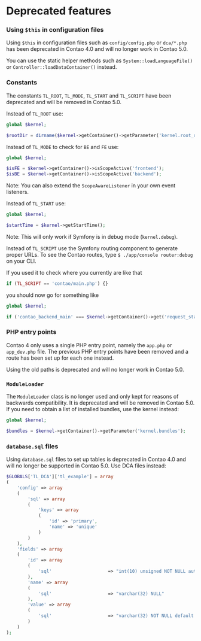 Deprecated features
===================

### Using `$this` in configuration files

Using `$this` in configuration files such as `config/config.php` or `dca/*.php`
has been deprecated in Contao 4.0 and will no longer work in Contao 5.0.

You can use the static helper methods such as `System::loadLanguageFile()` or
`Controller::loadDataContainer()` instead.


### Constants

The constants `TL_ROOT`, `TL_MODE`, `TL_START` and `TL_SCRIPT` have been
deprecated and will be removed in Contao 5.0.

Instead of `TL_ROOT` use:

```php
global $kernel;

$rootDir = dirname($kernel->getContainer()->getParameter('kernel.root_dir'));
```

Instead of `TL_MODE` to check for `BE` and `FE` use:

```php
global $kernel;

$isFE = $kernel->getContainer()->isScopeActive('frontend');
$isBE = $kernel->getContainer()->isScopeActive('backend');
```

Note: You can also extend the `ScopeAwareListener` in your own event listeners.

Instead of `TL_START` use:
```php
global $kernel;

$startTime = $kernel->getStartTime();
```

Note: This will only work if Symfony is in debug mode (`kernel.debug`).

Instead of `TL_SCRIPT` use the Symfony routing component to generate proper URLs.
To see the Contao routes, type `$ ./app/console router:debug` on your CLI.

If you used it to check where you currently are like that

```php
if (TL_SCRIPT == 'contao/main.php') {}
```

you should now go for something like

```php
global $kernel;

if ('contao_backend_main' === $kernel->getContainer()->get('request_stack')->getCurrentRequest()->get('_route')) {}
```


### PHP entry points

Contao 4 only uses a single PHP entry point, namely the `app.php` or
`app_dev.php` file. The previous PHP entry points have been removed and a route
has been set up for each one instead.

Using the old paths is deprecated and will no longer work in Contao 5.0.


### `ModuleLoader`

The `ModuleLoader` class is no longer used and only kept for reasons of
backwards compatibility. It is deprecated and will be removed in Contao 5.0.
If you need to obtain a list of installed bundles, use the kernel instead:

```php
global $kernel;

$bundles = $kernel->getContainer()->getParameter('kernel.bundles');
```


### `database.sql` files

Using `database.sql` files to set up tables is deprecated in Contao 4.0 and
will no longer be supported in Contao 5.0. Use DCA files instead:

```php
$GLOBALS['TL_DCA']['tl_example'] = array
(
	'config' => array
	(
		'sql' => array
		(
			'keys' => array
			(
				'id' => 'primary',
				'name' => 'unique'
			)
		)
	),
	'fields' => array
	(
		'id' => array
		(
			'sql'                     => "int(10) unsigned NOT NULL auto_increment"
		),
		'name' => array
		(
			'sql'                     => "varchar(32) NULL"
		),
		'value' => array
		(
			'sql'                     => "varchar(32) NOT NULL default ''"
		)
	)
);

```

